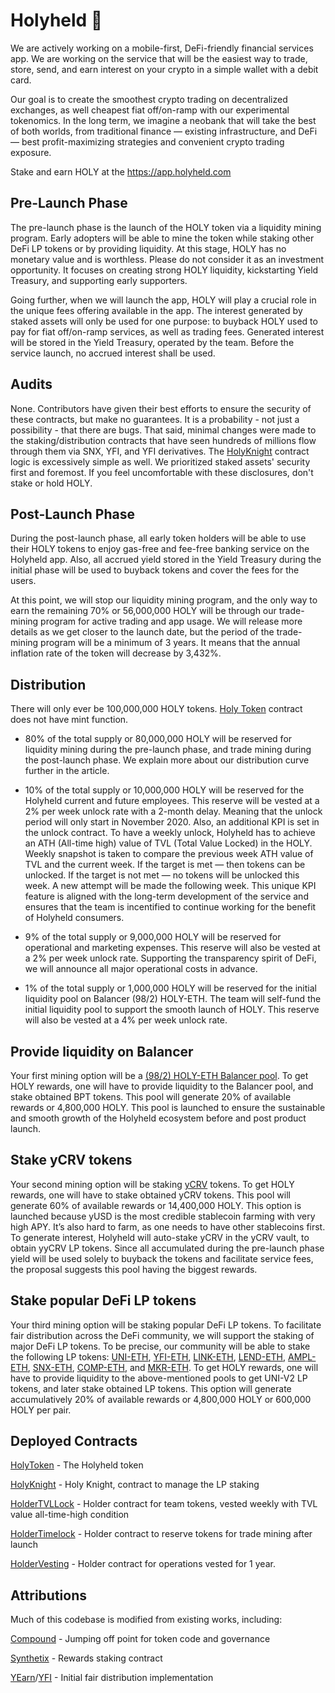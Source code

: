 # Holyheld 🙏

We are actively working on a mobile-first, DeFi-friendly financial services app. We are working on the service that will be the easiest way to trade, store, send, and earn interest on your crypto in a simple wallet with a debit card.

Our goal is to create the smoothest crypto trading on decentralized exchanges, as well cheapest fiat off/on-ramp with our experimental tokenomics. In the long term, we imagine a neobank that will take the best of both worlds, from traditional finance — existing infrastructure, and DeFi — best profit-maximizing strategies and convenient crypto trading exposure.

Stake and earn HOLY at the https://app.holyheld.com

## Pre-Launch Phase

The pre-launch phase is the launch of the HOLY token via a liquidity mining program. Early adopters will be able to mine the token while staking other DeFi LP tokens or by providing liquidity. At this stage, HOLY has no monetary value and is worthless. Please do not consider it as an investment opportunity. It focuses on creating strong HOLY liquidity, kickstarting Yield Treasury, and supporting early supporters.

Going further, when we will launch the app, HOLY will play a crucial role in the unique fees offering available in the app. The interest generated by staked assets will only be used for one purpose: to buyback HOLY used to pay for fiat off/on-ramp services, as well as trading fees. Generated interest will be stored in the Yield Treasury, operated by the team. Before the service launch, no accrued interest shall be used.

## Audits

None. Contributors have given their best efforts to ensure the security of these contracts, but make no guarantees. It is a probability - not just a possibility - that there are bugs. That said, minimal changes were made to the staking/distribution contracts that have seen hundreds of millions flow through them via SNX, YFI, and YFI derivatives. The [HolyKnight](https://github.com/Holyheld/holy-contracts/blob/master/contracts/HolyKnight.sol) contract logic is excessively simple as well. We prioritized staked assets' security first and foremost. If you feel uncomfortable with these disclosures, don't stake or hold HOLY.

## Post-Launch Phase

During the post-launch phase, all early token holders will be able to use their HOLY tokens to enjoy gas-free and fee-free banking service on the Holyheld app. Also, all accrued yield stored in the Yield Treasury during the initial phase will be used to buyback tokens and cover the fees for the users.

At this point, we will stop our liquidity mining program, and the only way to earn the remaining 70% or 56,000,000 HOLY will be through our trade-mining program for active trading and app usage. We will release more details as we get closer to the launch date, but the period of the trade-mining program will be a minimum of 3 years. It means that the annual inflation rate of the token will decrease by 3,432%.

## Distribution

There will only ever be 100,000,000 HOLY tokens. [Holy Token](https://github.com/Holyheld/holy-contracts/blob/master/contracts/HolyToken.sol) contract does not have mint function.

- 80% of the total supply or 80,000,000 HOLY will be reserved for liquidity mining during the pre-launch phase, and trade mining during the post-launch phase. We explain more about our distribution curve further in the article.

- 10% of the total supply or 10,000,000 HOLY will be reserved for the Holyheld current and future employees. This reserve will be vested at a 2% per week unlock rate with a 2-month delay. Meaning that the unlock period will only start in November 2020. Also, an additional KPI is set in the unlock contract. To have a weekly unlock, Holyheld has to achieve an ATH (All-time high) value of TVL (Total Value Locked) in the HOLY. Weekly snapshot is taken to compare the previous week ATH value of TVL and the current week. If the target is met — then tokens can be unlocked. If the target is not met — no tokens will be unlocked this week. A new attempt will be made the following week. This unique KPI feature is aligned with the long-term development of the service and ensures that the team is incentified to continue working for the benefit of Holyheld consumers.

- 9% of the total supply or 9,000,000 HOLY will be reserved for operational and marketing expenses. This reserve will also be vested at a 2% per week unlock rate. Supporting the transparency spirit of DeFi, we will announce all major operational costs in advance.

- 1% of the total supply or 1,000,000 HOLY will be reserved for the initial liquidity pool on Balancer (98/2) HOLY-ETH. The team will self-fund the initial liquidity pool to support the smooth launch of HOLY. This reserve will also be vested at a 4% per week unlock rate.

## Provide liquidity on Balancer

Your first mining option will be a [(98/2) HOLY-ETH Balancer pool](https://pools.balancer.exchange/#/pool/0x00a13b7b7a514cde38a0ff41f6691b61ee6c600f/). To get HOLY rewards, one will have to provide liquidity to the Balancer pool, and stake obtained BPT tokens. This pool will generate 20% of available rewards or 4,800,000 HOLY. This pool is launched to ensure the sustainable and smooth growth of the Holyheld ecosystem before and post product launch.

## Stake yCRV tokens

Your second mining option will be staking [yCRV](https://uniswap.info/token/0xdf5e0e81dff6faf3a7e52ba697820c5e32d806a8) tokens. To get HOLY rewards, one will have to stake obtained yCRV tokens. This pool will generate 60% of available rewards or 14,400,000 HOLY. This option is launched because yUSD is the most credible stablecoin farming with very high APY. It’s also hard to farm, as one needs to have other stablecoins first. To generate interest, Holyheld will auto-stake yCRV  in the yCRV vault, to obtain yyCRV LP tokens. Since all accumulated during the pre-launch phase yield will be used solely to buyback the tokens and facilitate service fees, the proposal suggests this pool having the biggest rewards.

## Stake popular DeFi LP tokens

Your third mining option will be staking popular DeFi LP tokens. To facilitate fair distribution across the DeFi community, we will support the staking of major DeFi LP tokens. To be precise, our community will be able to stake the following LP tokens: [UNI-ETH](https://uniswap.info/pair/0xd3d2e2692501a5c9ca623199d38826e513033a17), [YFI-ETH](https://uniswap.info/pair/0x2fdbadf3c4d5a8666bc06645b8358ab803996e28), [LINK-ETH](https://uniswap.info/pair/0xa2107fa5b38d9bbd2c461d6edf11b11a50f6b974), [LEND-ETH](https://uniswap.info/pair/0xab3f9bf1d81ddb224a2014e98b238638824bcf20), [AMPL-ETH](https://uniswap.info/pair/0xc5be99a02c6857f9eac67bbce58df5572498f40c), [SNX-ETH](https://uniswap.info/pair/0x43ae24960e5534731fc831386c07755a2dc33d47), [COMP-ETH](https://uniswap.info/pair/0xcffdded873554f362ac02f8fb1f02e5ada10516f), and [MKR-ETH](https://uniswap.info/pair/0xc2adda861f89bbb333c90c492cb837741916a225). To get HOLY rewards, one will have to provide liquidity to the above-mentioned pools to get UNI-V2 LP tokens, and later stake obtained LP tokens. This option will generate accumulatively 20% of available rewards or 4,800,000 HOLY or 600,000 HOLY per pair.

## Deployed Contracts

[HolyToken](https://etherscan.io/token/0x11777d951cc9be0bafff437d30fbcc759410daab) - The Holyheld token

[HolyKnight](https://etherscan.io/address/0x1cfcc600ad16525a4e6eb7cd4f8dee96c02ec064) - Holy Knight, contract to manage the LP staking

[HolderTVLLock](https://etherscan.io/address/0x66589f17ff64917251ace8e680e96d44e49ccc70) - Holder contract for team tokens, vested weekly with TVL value all-time-high condition

[HolderTimelock](https://etherscan.io/address/0xfea2cc041fb9e1bd73b8deb6b79aa96c712383d9) - Holder contract to reserve tokens for trade mining after launch

[HolderVesting](https://etherscan.io/address/0xc215126d3c2335e7e959b55d1f203448e4c344ac) - Holder contract for operations vested for 1 year.

## Attributions

Much of this codebase is modified from existing works, including:

[Compound](https://compound.finance) - Jumping off point for token code and governance

[Synthetix](https://synthetix.io) - Rewards staking contract

[YEarn](https://yearn.finance)/[YFI](https://ygov.finance) - Initial fair distribution implementation
